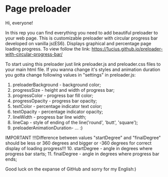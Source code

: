 # Page preloader
Hi, everyone!

In this rep you can find everything you need to add beautiful preloader to your web page. 
This is customizable preloader with circular progress bar developed on vanilla js(ES6). Displays graphical and percentage page loading progress.
To view follow the link: https://1ucius.github.io/preloader-with-circular-progress-bar/

To start using this preloader just link preloader.js and preloader.css files to your main html file. If you wanna change it's styles and animation duration you gotta change following values in "settings" in preloader.js:
1. preloaderBackground - background color;
2. progressSize - height and width of progress bar;
3. progressColor - progress bar fill color;
4. progressOpacity - progress bar opacity;
5. textColor - percentage indicator text color;
6. textOpacity - percentage indicator opacity;
7. lineWidth - progress bar line width;
8. lineCap - style of ending of the line('round', 'butt', 'square');
9. preloaderAnimationDuration- ... :)

IMPORTANT !!!Difference between values "startDegree" and "finalDegree" should be less or 360 degrees and bigger or -360 degrees for correct
display of loading progress!!!
10. startDegree - angle in degrees where progress bar starts; 
11. finalDegree - angle in degrees where progress bar ends; 

Good luck on the expanse of GitHub and sorry for my English:)
